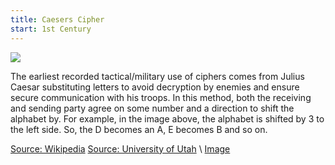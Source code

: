 ```yaml
---
title: Caesers Cipher
start: 1st Century 
---
```


![](https://upload.wikimedia.org/wikipedia/commons/thumb/4/4a/Caesar_cipher_left_shift_of_3.svg/1200px-Caesar_cipher_left_shift_of_3.svg.png)

The earliest recorded tactical/military use of ciphers comes from Julius Caesar substituting letters to avoid decryption by enemies and ensure secure communication with his troops. In this method, both the receiving and sending party agree on some number and a direction to shift the alphabet by. For example, in the image above, the alphabet is shifted by 3 to the left side. So, the D becomes an A, E becomes B and so on.

[Source: Wikipedia](https://en.wikipedia.org/wiki/Caesar_cipher)
[Source: University of Utah](https://my.eng.utah.edu/~nmcdonal/Tutorials/EncryptionResearchReview.pdf)
\\
[Image](https://upload.wikimedia.org/wikipedia/commons/thumb/4/4a/Caesar_cipher_left_shift_of_3.svg/1200px-Caesar_cipher_left_shift_of_3.svg.png)
